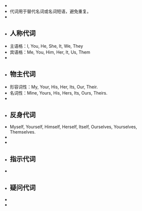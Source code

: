 -
- 代词用于替代名词或名词短语，避免重复。
-
- ## 人称代词
- 主语格：I, You, He, She, It, We, They
- 宾语格：Me, You, Him, Her, It, Us, Them
-
- ## 物主代词
- 形容词性：My, Your, His, Her, Its, Our, Their.
- 名词性：Mine, Yours, His, Hers, Its, Ours, Theirs.
-
- ## 反身代词
- Myself, Yourself, Himself, Herself, Itself, Ourselves, Yourselves, Themselves.
-
-
- ## 指示代词
-
- ## 疑问代词
-
-